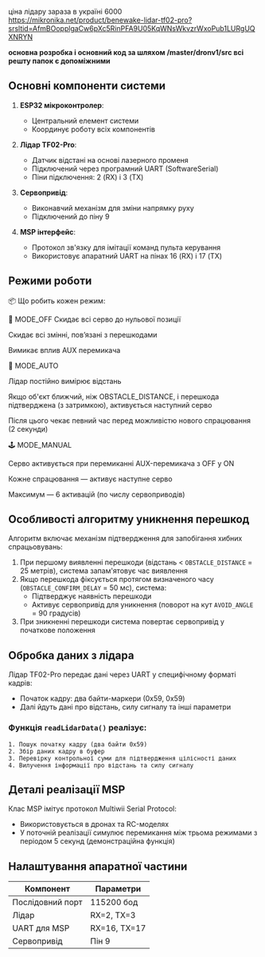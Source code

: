 ціна лідару зараза в україні 6000
https://mikronika.net/product/benewake-lidar-tf02-pro?srsltid=AfmBOopplgaCw6pXc5RinPFA9U05KqWNsWkvzrWxoPub1LURgUQXNRYN


**основна розробка і основний код за шляхом /master/dronv1/src
всі решту папок є допоміжними**
## Основні компоненти системи

1. **ESP32 мікроконтролер**: 
   * Центральний елемент системи
   * Координує роботу всіх компонентів

2. **Лідар TF02-Pro**: 
   * Датчик відстані на основі лазерного променя
   * Підключений через програмний UART (SoftwareSerial)
   * Піни підключення: 2 (RX) і 3 (TX)

3. **Сервопривід**: 
   * Виконавчий механізм для зміни напрямку руху
   * Підключений до піну 9

4. **MSP інтерфейс**: 
   * Протокол зв'язку для імітації команд пульта керування
   * Використовує апаратний UART на пінах 16 (RX) і 17 (TX)

## Режими роботи

📦 Що робить кожен режим:

🔌 MODE_OFF
Скидає всі серво до нульової позиції

Скидає всі змінні, пов’язані з перешкодами

Вимикає вплив AUX перемикача

🤖 MODE_AUTO

Лідар постійно вимірює відстань

Якщо об'єкт ближчий, ніж OBSTACLE_DISTANCE, і перешкода підтверджена (з затримкою), активується наступний серво

Після цього чекає певний час перед можливістю нового спрацювання (2 секунди)

🕹 MODE_MANUAL

Серво активується при перемиканні AUX-перемикача з OFF у ON

Кожне спрацювання — активує наступне серво

Максимум — 6 активацій (по числу сервоприводів)


## Особливості алгоритму уникнення перешкод

Алгоритм включає механізм підтвердження для запобігання хибних спрацьовувань:

1. При першому виявленні перешкоди (відстань < `OBSTACLE_DISTANCE` = 25 метрів), система запам'ятовує час виявлення
2. Якщо перешкода фіксується протягом визначеного часу (`OBSTACLE_CONFIRM_DELAY` = 50 мс), система:
   * Підтверджує наявність перешкоди
   * Активує сервопривід для уникнення (поворот на кут `AVOID_ANGLE` = 90 градусів)
3. При зникненні перешкоди система повертає сервопривід у початкове положення

## Обробка даних з лідара

Лідар TF02-Pro передає дані через UART у специфічному форматі кадрів:
- Початок кадру: два байти-маркери (0x59, 0x59)
- Далі йдуть дані про відстань, силу сигналу та інші параметри

### Функція `readLidarData()` реалізує:

```
1. Пошук початку кадру (два байти 0x59)
2. Збір даних кадру в буфер
3. Перевірку контрольної суми для підтвердження цілісності даних
4. Вилучення інформації про відстань та силу сигналу
```

## Деталі реалізації MSP

Клас MSP імітує протокол Multiwii Serial Protocol:
- Використовується в дронах та RC-моделях
- У поточній реалізації симулює перемикання між трьома режимами з періодом 5 секунд (демонстраційна функція)

## Налаштування апаратної частини

| Компонент | Параметри |
|-----------|-----------|
| Послідовний порт | 115200 бод |
| Лідар | RX=2, TX=3 |
| UART для MSP | RX=16, TX=17 |
| Сервопривід | Пін 9 |
